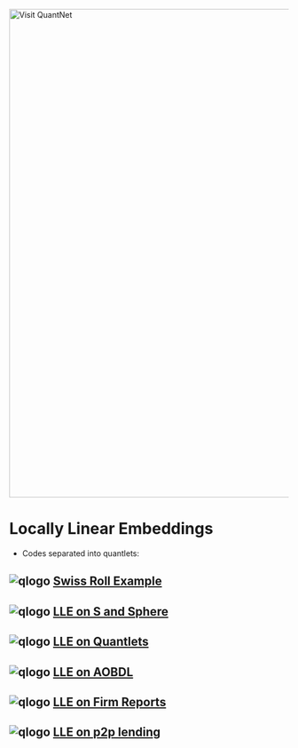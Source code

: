 [<img src="https://github.com/QuantLet/Styleguide-and-FAQ/blob/master/pictures/banner.png" width="880" alt="Visit QuantNet">](http://quantlet.de/index.php?p=info)
# Locally Linear Embeddings

- Codes separated into quantlets: 
## ![qlogo](https://github.com/QuantLet/Styleguide-and-FAQ/blob/master/pictures/qloqo.png) **[Swiss Roll Example](LLE_SwissRoll)**
## ![qlogo](https://github.com/QuantLet/Styleguide-and-FAQ/blob/master/pictures/qloqo.png) **[LLE on S and Sphere](LLE_S)**
## ![qlogo](https://github.com/QuantLet/Styleguide-and-FAQ/blob/master/pictures/qloqo.png) **[LLE on Quantlets](LLE_Quantlet)**
## ![qlogo](https://github.com/QuantLet/Styleguide-and-FAQ/blob/master/pictures/qloqo.png) **[LLE on AOBDL](LLE_AOBDL)**
## ![qlogo](https://github.com/QuantLet/Styleguide-and-FAQ/blob/master/pictures/qloqo.png) **[LLE on Firm Reports](LLE_Firm_Reports)**
## ![qlogo](https://github.com/QuantLet/Styleguide-and-FAQ/blob/master/pictures/qloqo.png) **[LLE on p2p lending](LLE_p2p)**


